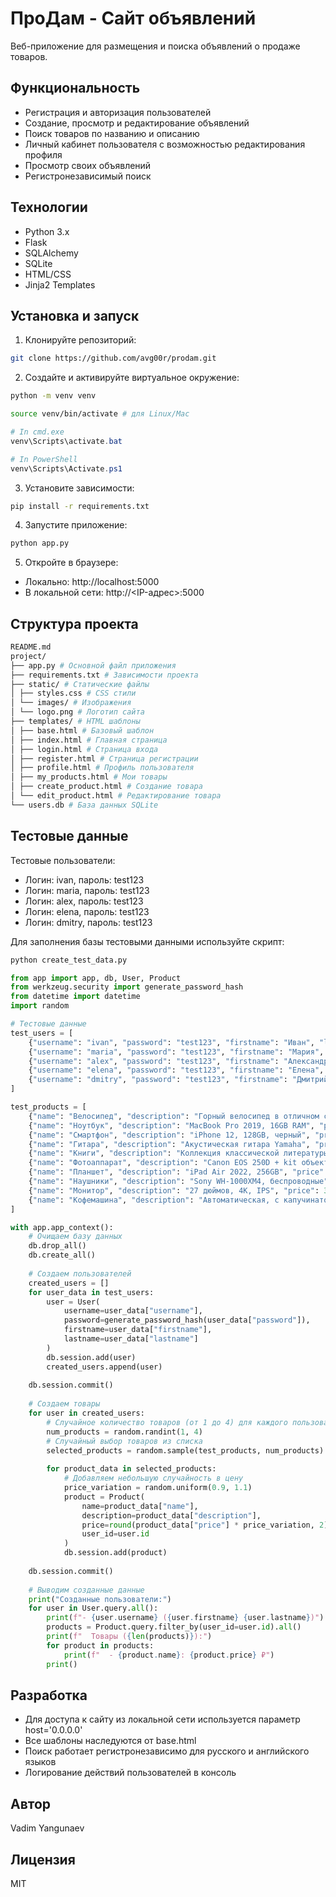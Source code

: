 # ПроДам - Сайт объявлений

Веб-приложение для размещения и поиска объявлений о продаже товаров.

## Функциональность

- Регистрация и авторизация пользователей
- Создание, просмотр и редактирование объявлений
- Поиск товаров по названию и описанию
- Личный кабинет пользователя с возможностью редактирования профиля
- Просмотр своих объявлений
- Регистронезависимый поиск

## Технологии

- Python 3.x
- Flask
- SQLAlchemy
- SQLite
- HTML/CSS
- Jinja2 Templates

## Установка и запуск

1. Клонируйте репозиторий:
```bash
git clone https://github.com/avg00r/prodam.git
```
2. Создайте и активируйте виртуальное окружение:
```bash
python -m venv venv
```
```bash
source venv/bin/activate # для Linux/Mac
```
```powershell
# In cmd.exe
venv\Scripts\activate.bat
```
```powershell
# In PowerShell
venv\Scripts\Activate.ps1
```
3. Установите зависимости:
```bash
pip install -r requirements.txt
```
4. Запустите приложение:
```bash
python app.py
```
5. Откройте в браузере:
- Локально: http://localhost:5000
- В локальной сети: http://<IP-адрес>:5000

## Структура проекта
```bash
README.md
project/
├── app.py # Основной файл приложения
├── requirements.txt # Зависимости проекта
├── static/ # Статические файлы
│ ├── styles.css # CSS стили
│ └── images/ # Изображения
│ └── logo.png # Логотип сайта
├── templates/ # HTML шаблоны
│ ├── base.html # Базовый шаблон
│ ├── index.html # Главная страница
│ ├── login.html # Страница входа
│ ├── register.html # Страница регистрации
│ ├── profile.html # Профиль пользователя
│ ├── my_products.html # Мои товары
│ ├── create_product.html # Создание товара
│ └── edit_product.html # Редактирование товара
└── users.db # База данных SQLite
```

## Тестовые данные

Тестовые пользователи:
- Логин: ivan, пароль: test123
- Логин: maria, пароль: test123
- Логин: alex, пароль: test123
- Логин: elena, пароль: test123
- Логин: dmitry, пароль: test123

Для заполнения базы тестовыми данными используйте скрипт:
```bash
python create_test_data.py
```

```python
from app import app, db, User, Product
from werkzeug.security import generate_password_hash
from datetime import datetime
import random

# Тестовые данные
test_users = [
    {"username": "ivan", "password": "test123", "firstname": "Иван", "lastname": "Иванов"},
    {"username": "maria", "password": "test123", "firstname": "Мария", "lastname": "Петрова"},
    {"username": "alex", "password": "test123", "firstname": "Александр", "lastname": "Сидоров"},
    {"username": "elena", "password": "test123", "firstname": "Елена", "lastname": "Козлова"},
    {"username": "dmitry", "password": "test123", "firstname": "Дмитрий", "lastname": "Смирнов"}
]

test_products = [
    {"name": "Велосипед", "description": "Горный велосипед в отличном состоянии", "price": 15000},
    {"name": "Ноутбук", "description": "MacBook Pro 2019, 16GB RAM", "price": 80000},
    {"name": "Смартфон", "description": "iPhone 12, 128GB, черный", "price": 45000},
    {"name": "Гитара", "description": "Акустическая гитара Yamaha", "price": 20000},
    {"name": "Книги", "description": "Коллекция классической литературы", "price": 5000},
    {"name": "Фотоаппарат", "description": "Canon EOS 250D + kit объектив", "price": 35000},
    {"name": "Планшет", "description": "iPad Air 2022, 256GB", "price": 55000},
    {"name": "Наушники", "description": "Sony WH-1000XM4, беспроводные", "price": 25000},
    {"name": "Монитор", "description": "27 дюймов, 4K, IPS", "price": 30000},
    {"name": "Кофемашина", "description": "Автоматическая, с капучинатором", "price": 40000}
]

with app.app_context():
    # Очищаем базу данных
    db.drop_all()
    db.create_all()
    
    # Создаем пользователей
    created_users = []
    for user_data in test_users:
        user = User(
            username=user_data["username"],
            password=generate_password_hash(user_data["password"]),
            firstname=user_data["firstname"],
            lastname=user_data["lastname"]
        )
        db.session.add(user)
        created_users.append(user)
    
    db.session.commit()
    
    # Создаем товары
    for user in created_users:
        # Случайное количество товаров (от 1 до 4) для каждого пользователя
        num_products = random.randint(1, 4)
        # Случайный выбор товаров из списка
        selected_products = random.sample(test_products, num_products)
        
        for product_data in selected_products:
            # Добавляем небольшую случайность в цену
            price_variation = random.uniform(0.9, 1.1)
            product = Product(
                name=product_data["name"],
                description=product_data["description"],
                price=round(product_data["price"] * price_variation, 2),
                user_id=user.id
            )
            db.session.add(product)
    
    db.session.commit()
    
    # Выводим созданные данные
    print("Созданные пользователи:")
    for user in User.query.all():
        print(f"- {user.username} ({user.firstname} {user.lastname})")
        products = Product.query.filter_by(user_id=user.id).all()
        print(f"  Товары ({len(products)}):")
        for product in products:
            print(f"  - {product.name}: {product.price} ₽")
        print()
```

## Разработка

- Для доступа к сайту из локальной сети используется параметр host='0.0.0.0'
- Все шаблоны наследуются от base.html
- Поиск работает регистронезависимо для русского и английского языков
- Логирование действий пользователей в консоль

## Автор

Vadim Yangunaev

## Лицензия

MIT

